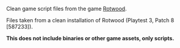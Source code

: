 Clean game script files from the game [Rotwood](https://store.steampowered.com/app/2015270/Rotwood/).

Files taken from a clean installation of Rotwood (Playtest 3, Patch 8 [587233]).

**This does not include binaries or other game assets, only scripts.**
